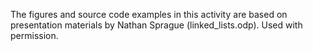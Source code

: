 The figures and source code examples in this activity are based on presentation
materials by Nathan Sprague (linked_lists.odp). Used with permission.
